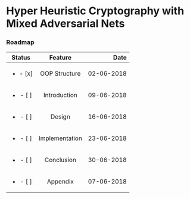 # Hyper Heuristic Cryptography with Mixed Adversarial Nets

### Roadmap

| Status                    | Feature       | Date       |
|:-------------------------:|:-------------:| ----------:|
| <ul><li>- [x] </li></ul>  | OOP Structure | 02-06-2018 |
| <ul><li>- [ ] </li></ul>  | Introduction  | 09-06-2018 |
| <ul><li>- [ ] </li></ul>  | Design        | 16-06-2018 |
| <ul><li>- [ ] </li></ul>  | Implementation| 23-06-2018 |
| <ul><li>- [ ] </li></ul>  | Conclusion    | 30-06-2018 |
| <ul><li>- [ ] </li></ul>  | Appendix      | 07-06-2018 |

